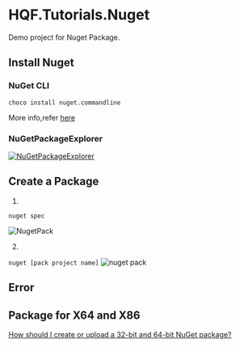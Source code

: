 ﻿# HQF.Tutorials.Nuget
Demo project for Nuget Package.

## Install Nuget

### NuGet CLI

```choco install nuget.commandline```

More info,refer [here](https://docs.nuget.org/ndocs/guides/install-nuget)


### NuGetPackageExplorer

[![NuGetPackageExplorer](https://cloud.githubusercontent.com/assets/5808377/11324261/06c2ccd8-912d-11e5-87e4-9898b2217baa.png)](https://github.com/NuGetPackageExplorer/NuGetPackageExplorer)


## Create a Package

1.
```nuget spec```

 ![NugetPack](Pics\NugetSpec.png)


2.
``` nuget [pack project name] ```
 ![nuget pack](Pics/NugetPack.png)


## Error


## Package for X64 and X86

[How should I create or upload a 32-bit and 64-bit NuGet package?](http://stackoverflow.com/a/11376762/1616023)